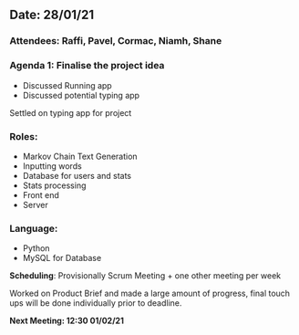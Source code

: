 
## Date: 28/01/21

### Attendees: Raffi, Pavel, Cormac, Niamh, Shane

### Agenda 1: Finalise the project idea

* Discussed Running app
* Discussed potential typing app

Settled on typing app for project

### **Roles**:
* Markov Chain Text Generation
* Inputting words
* Database for users and stats
* Stats processing
* Front end
* Server

### **Language**:
* Python
* MySQL for Database

**Scheduling**: Provisionally Scrum Meeting + one other meeting per week

Worked on Product Brief and made a large amount of progress, final touch ups will be done individually prior to deadline.

**Next Meeting: 12:30 01/02/21**
